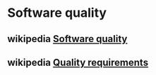 # Software quality



## wikipedia [Software quality](https://en.wikipedia.org/wiki/Software_quality)



## wikipedia [Quality requirements](https://en.wikipedia.org/wiki/Computer_programming#Quality_requirements)

